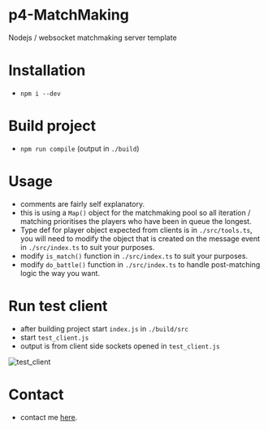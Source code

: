 # p4-MatchMaking
Nodejs / websocket matchmaking server template

# Installation
- `npm i --dev`

# Build project
- `npm run compile` (output in `./build`)

# Usage
- comments are fairly self explanatory.
- this is using a `Map()` object for the matchmaking pool so all iteration / matching prioritises the players who have been in queue the longest.
- Type def for player object expected from clients is in `./src/tools.ts`, you will need to modify the object that is created on the message event in `./src/index.ts` to suit your purposes.
- modify `is_match()` function in `./src/index.ts` to suit your purposes.
- modify `do_battle()` function in `./src/index.ts` to handle post-matching logic the way you want.

# Run test client
- after building project start `index.js` in `./build/src`
- start `test_client.js`
- output is from client side sockets opened in `test_client.js`

![test_client](https://media.giphy.com/media/bxfq9gP0HBjQVts0PZ/giphy.gif)

# Contact
- contact me [here](https://discord.gg/frA9tys).
